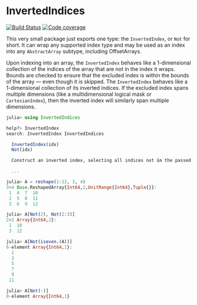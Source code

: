 # InvertedIndices

[![Build Status](https://github.com/JuliaData/InvertedIndices.jl/workflows/CI/badge.svg)](https://github.com/JuliaData/InvertedIndices.jl/actions?query=workflow%3ACI+branch%3Amain)
[![Code coverage](https://codecov.io/gh/JuliaData/InvertedIndices.jl/graph/badge.svg?token=D1B9JKlQG5)](https://codecov.io/gh/JuliaData/InvertedIndices.jl)

This very small package just exports one type: the `InvertedIndex`, or `Not`
for short. It can wrap any supported index type and may be used as an index
into any `AbstractArray` subtype, including OffsetArrays.

Upon indexing into an array, the `InvertedIndex` behaves like a 1-dimensional
collection of the indices of the array that are not in the index it wraps. Bounds
are checked to ensure that the excluded index is within the bounds of the array
— even though it is skipped. The `InvertedIndex` behaves like a
1-dimensional collection of its inverted indices. If the excluded index spans multiple
dimensions (like a multidimensional logical mask or `CartesianIndex`), then the
inverted index will similarly span multiple dimensions.

```julia
julia> using InvertedIndices

help?> InvertedIndex
search: InvertedIndex InvertedIndices

  InvertedIndex(idx)
  Not(idx)

  Construct an inverted index, selecting all indices not in the passed idx.

  ...

julia> A = reshape(1:12, 3, 4)
3×4 Base.ReshapedArray{Int64,2,UnitRange{Int64},Tuple{}}:
 1  4  7  10
 2  5  8  11
 3  6  9  12

julia> A[Not(2), Not(2:3)]
2×2 Array{Int64,2}:
 1  10
 3  12

julia> A[Not(iseven.(A))]
6-element Array{Int64,1}:
  1
  3
  5
  7
  9
 11

julia> A[Not(:)]
0-element Array{Int64,1}
```
